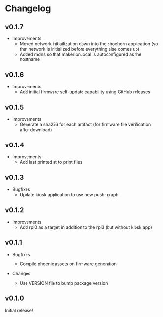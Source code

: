 # Changelog

## v0.1.7

* Improvements
  * Moved network initiailization down into the shoehorn application (so that network is initialized before everything else comes up)
  * Added mdns so that makerion.local is autoconfigured as the hostname

## v0.1.6

* Improvements
  * Add initial firmware self-update capability using GitHub releases

## v0.1.5

* Improvements
  * Generate a sha256 for each artifact (for firmware file verification after download)

## v0.1.4

* Improvements
  * Add last printed at to print files

## v0.1.3

* Bugfixes
  * Update kiosk application to use new push: graph

## v0.1.2

* Improvements
  * Add rpi0 as a target in addition to the rpi3 (but without kiosk app)

## v0.1.1

* Bugfixes
  * Compile phoenix assets on firmware generation

* Changes
  * Use VERSION file to bump package version

## v0.1.0

Initial release!
